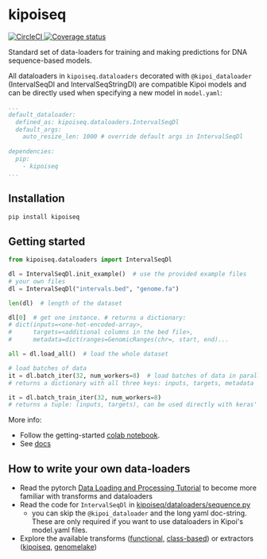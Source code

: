 # kipoiseq
<a href='https://circleci.com/gh/kipoi/kipoiseq'>
	<img alt='CircleCI' src='https://circleci.com/gh/kipoi/kipoiseq.svg?style=svg' style="max-height:20px;width:auto">
</a>
<a href=https://coveralls.io/github/kipoi/kipoiseq?branch=master>
	<img alt='Coverage status' src=https://coveralls.io/repos/github/kipoi/kipoiseq/badge.svg?branch=master style="max-height:20px;width:auto;">
</a>

Standard set of data-loaders for training and making predictions for DNA sequence-based models.

All dataloaders in `kipoiseq.dataloaders` decorated with `@kipoi_dataloader` (IntervalSeqDl and IntervalSeqStringDl) are compatible Kipoi models and can be directly used when specifying a new model in `model.yaml`:
```yaml
...
default_dataloader:
  defined_as: kipoiseq.dataloaders.IntervalSeqDl
  default_args:
    auto_resize_len: 1000 # override default args in IntervalSeqDl
    
dependencies:
  pip:
    - kipoiseq
...
```

## Installation

```bash
pip install kipoiseq
```

## Getting started

```python
from kipoiseq.dataloaders import IntervalSeqDl

dl = IntervalSeqDl.init_example()  # use the provided example files
# your own files
dl = IntervalSeqDl("intervals.bed", "genome.fa")

len(dl)  # length of the dataset

dl[0]  # get one instance. # returns a dictionary: 
# dict(inputs=<one-hot-encoded-array>, 
#      targets=<additional columns in the bed file>, 
#      metadata=dict(ranges=GenomicRanges(chr=, start, end)...

all = dl.load_all()  # load the whole dataset

# load batches of data
it = dl.batch_iter(32, num_workers=8)  # load batches of data in parallel using 8 workers
# returns a dictionary with all three keys: inputs, targets, metadata

it = dl.batch_train_iter(32, num_workers=8)
# returns a tuple: (inputs, targets), can be used directly with keras' `model.fit_generator`
```

More info:
- Follow the getting-started [colab notebook](https://colab.research.google.com/github/kipoi/kipoiseq/blob/master/notebooks/getting-started.ipynb).
- See [docs](https://kipoi.org/kipoiseq/)

## How to write your own data-loaders
- Read the pytorch [Data Loading and Processing Tutorial](https://pytorch.org/tutorials/beginner/data_loading_tutorial.html) to become more familiar with transforms and dataloaders
- Read the code for `IntervalSeqDl` in [kipoiseq/dataloaders/sequence.py](https://github.com/kipoi/kipoiseq/blob/master/kipoiseq/dataloaders/sequence.py)
  - you can skip the `@kipoi_dataloader` and the long yaml doc-string. These are only required if you want to use dataloaders in Kipoi's model.yaml files.
- Explore the available transforms ([functional](http://kipoi.org/kipoiseq/transforms/functional/), [class-based](http://kipoi.org/kipoiseq/transforms/transforms/)) or extractors ([kipoiseq](https://github.com/kipoi/kipoiseq/blob/master/kipoiseq/extractors.py), [genomelake](https://github.com/kundajelab/genomelake/blob/master/genomelake/extractors.py))
